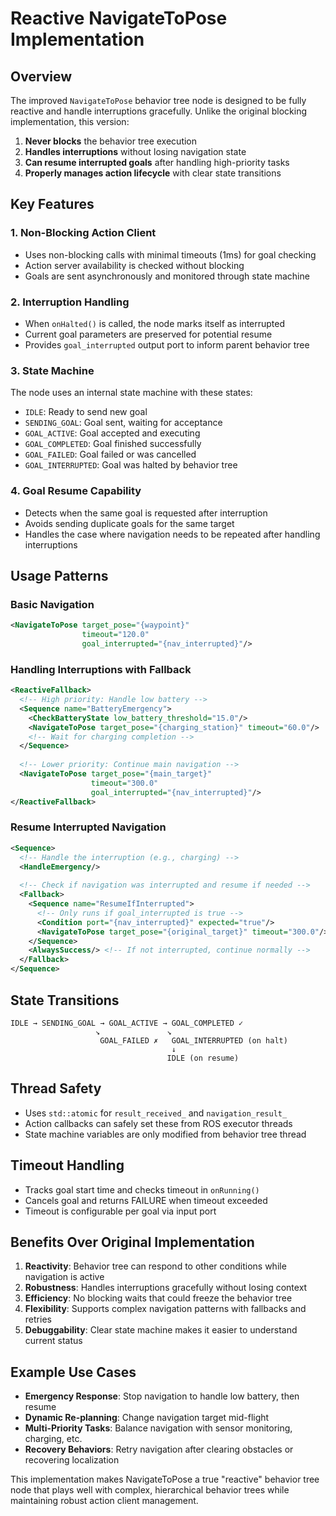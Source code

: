 # Reactive NavigateToPose Implementation

## Overview

The improved `NavigateToPose` behavior tree node is designed to be fully reactive and handle interruptions gracefully. Unlike the original blocking implementation, this version:

1. **Never blocks** the behavior tree execution
2. **Handles interruptions** without losing navigation state  
3. **Can resume interrupted goals** after handling high-priority tasks
4. **Properly manages action lifecycle** with clear state transitions

## Key Features

### 1. Non-Blocking Action Client
- Uses non-blocking calls with minimal timeouts (1ms) for goal checking
- Action server availability is checked without blocking
- Goals are sent asynchronously and monitored through state machine

### 2. Interruption Handling
- When `onHalted()` is called, the node marks itself as interrupted
- Current goal parameters are preserved for potential resume
- Provides `goal_interrupted` output port to inform parent behavior tree

### 3. State Machine
The node uses an internal state machine with these states:
- `IDLE`: Ready to send new goal
- `SENDING_GOAL`: Goal sent, waiting for acceptance
- `GOAL_ACTIVE`: Goal accepted and executing
- `GOAL_COMPLETED`: Goal finished successfully
- `GOAL_FAILED`: Goal failed or was cancelled
- `GOAL_INTERRUPTED`: Goal was halted by behavior tree

### 4. Goal Resume Capability  
- Detects when the same goal is requested after interruption
- Avoids sending duplicate goals for the same target
- Handles the case where navigation needs to be repeated after handling interruptions

## Usage Patterns

### Basic Navigation
```xml
<NavigateToPose target_pose="{waypoint}" 
                timeout="120.0" 
                goal_interrupted="{nav_interrupted}"/>
```

### Handling Interruptions with Fallback
```xml
<ReactiveFallback>
  <!-- High priority: Handle low battery -->
  <Sequence name="BatteryEmergency">
    <CheckBatteryState low_battery_threshold="15.0"/>
    <NavigateToPose target_pose="{charging_station}" timeout="60.0"/>
    <!-- Wait for charging completion -->
  </Sequence>
  
  <!-- Lower priority: Continue main navigation -->
  <NavigateToPose target_pose="{main_target}" 
                  timeout="300.0" 
                  goal_interrupted="{nav_interrupted}"/>
</ReactiveFallback>
```

### Resume Interrupted Navigation
```xml
<Sequence>
  <!-- Handle the interruption (e.g., charging) -->
  <HandleEmergency/>
  
  <!-- Check if navigation was interrupted and resume if needed -->
  <Fallback>
    <Sequence name="ResumeIfInterrupted">
      <!-- Only runs if goal_interrupted is true -->
      <Condition port="{nav_interrupted}" expected="true"/>
      <NavigateToPose target_pose="{original_target}" timeout="300.0"/>
    </Sequence>
    <AlwaysSuccess/> <!-- If not interrupted, continue normally -->
  </Fallback>
</Sequence>
```

## State Transitions

```
IDLE → SENDING_GOAL → GOAL_ACTIVE → GOAL_COMPLETED ✓
                   ↘               ↘  
                    GOAL_FAILED ✗   GOAL_INTERRUPTED (on halt)
                                    ↓
                                   IDLE (on resume)
```

## Thread Safety

- Uses `std::atomic` for `result_received_` and `navigation_result_` 
- Action callbacks can safely set these from ROS executor threads
- State machine variables are only modified from behavior tree thread

## Timeout Handling

- Tracks goal start time and checks timeout in `onRunning()`
- Cancels goal and returns FAILURE when timeout exceeded
- Timeout is configurable per goal via input port

## Benefits Over Original Implementation

1. **Reactivity**: Behavior tree can respond to other conditions while navigation is active
2. **Robustness**: Handles interruptions gracefully without losing context
3. **Efficiency**: No blocking waits that could freeze the behavior tree
4. **Flexibility**: Supports complex navigation patterns with fallbacks and retries
5. **Debuggability**: Clear state machine makes it easier to understand current status

## Example Use Cases

- **Emergency Response**: Stop navigation to handle low battery, then resume
- **Dynamic Re-planning**: Change navigation target mid-flight
- **Multi-Priority Tasks**: Balance navigation with sensor monitoring, charging, etc.
- **Recovery Behaviors**: Retry navigation after clearing obstacles or recovering localization

This implementation makes NavigateToPose a true "reactive" behavior tree node that plays well with complex, hierarchical behavior trees while maintaining robust action client management.
